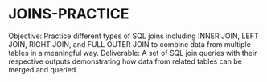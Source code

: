 # JOINS-PRACTICE
Objective: Practice different types of SQL joins including INNER JOIN, LEFT JOIN, RIGHT JOIN, and FULL OUTER JOIN to combine data from multiple tables in a meaningful way.  Deliverable: A set of SQL join queries with their respective outputs demonstrating how data from related tables can be merged and queried.
